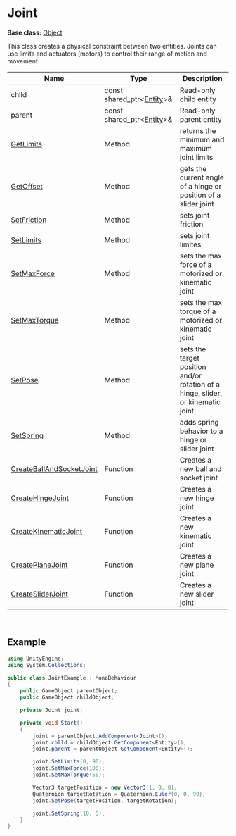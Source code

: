 # Joint

**Base class:** [Object](Object.md)

This class creates a physical constraint between two entities. Joints can use limits and actuators (motors) to control their range of motion and movement.

| Name | Type | Description |
|---|---|----|
| chlld | const shared_ptr<[Entity](Entity.md)\>& | Read-only child entity |
| parent | const shared_ptr<[Entity](Entity.md)\>& | Read-only parent entity |
| [GetLimits](Joint_GetLimits.md) | Method | returns the minimum and maximum joint limits |
| [GetOffset](Joint_GetOffset.md) | Method | gets the current angle of a hinge or position of a slider joint |
| [SetFriction](Joint_SetFriction.md) | Method | sets joint friction |
| [SetLimits](Joint_SetLimits.md) | Method | sets joint limites |
| [SetMaxForce](Joint_SetMaxForce.md) | Method | sets the max force of a motorized or kinematic joint |
| [SetMaxTorque](Joint_SetMaxTorque.md) | Method | sets the max torque of a motorized or kinematic joint |
| [SetPose](Joint_SetPose.md) | Method | sets the target position and/or rotation of a hinge, slider, or kinematic joint |
| [SetSpring](Joint_SetSpring.md) | Method | adds spring behavior to a hinge or slider joint |
| [CreateBallAndSocketJoint](CreateBallAndSocketJoint.md) | Function | Creates a new ball and socket joint |
| [CreateHingeJoint](CreateHingeJoint.md) | Function | Creates a new hinge joint |
| [CreateKinematicJoint](CreateKinematicJoint.md) | Function | Creates a new kinematic joint |
| [CreatePlaneJoint](CreatePlaneJoint.md) | Function | Creates a new plane joint |
| [CreateSliderJoint](CreateSliderJoint.md) | Function | Creates a new slider joint |

<br>

## Example

```csharp
using UnityEngine;
using System.Collections;

public class JointExample : MonoBehaviour
{
    public GameObject parentObject;
    public GameObject childObject;

    private Joint joint;

    private void Start()
    {
        joint = parentObject.AddComponent<Joint>();
        joint.chlld = childObject.GetComponent<Entity>();
        joint.parent = parentObject.GetComponent<Entity>();

        joint.SetLimits(0, 90);
        joint.SetMaxForce(100);
        joint.SetMaxTorque(50);

        Vector3 targetPosition = new Vector3(1, 0, 0);
        Quaternion targetRotation = Quaternion.Euler(0, 0, 90);
        joint.SetPose(targetPosition, targetRotation);

        joint.SetSpring(10, 5);
    }
}
```